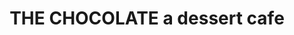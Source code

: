 ---
title: "THE CHOCOLATE a dessert cafe"
url: /orem/the-chocolate-a-dessert-cafe/
shop: confectionery
---